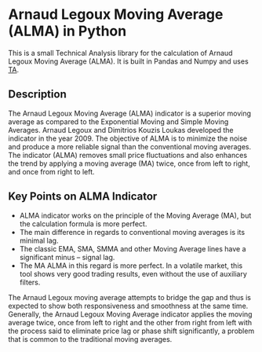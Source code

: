 # Arnaud Legoux Moving Average (ALMA) in Python

This is a small Technical Analysis library for the calculation of Arnaud Legoux Moving Average (ALMA). It is built in Pandas and Numpy and uses [TA](https://github.com/bukosabino/ta).

## Description

The Arnaud Legoux Moving Average (ALMA) indicator is a superior moving average as compared to the Exponential Moving and Simple Moving Averages. Arnaud Legoux and Dimitrios Kouzis Loukas developed the indicator in the year 2009. The objective of ALMA is to minimize the noise and produce a more reliable signal than the conventional moving averages. The indicator (ALMA) removes small price fluctuations and also enhances the trend by applying a moving average (MA) twice, once from left to right, and once from right to left.

## Key Points on ALMA Indicator

- ALMA indicator works on the principle of the Moving Average (MA), but the calculation formula is more perfect.
- The main difference in regards to conventional moving averages is its minimal lag.
- The classic EMA, SMA, SMMA and other Moving Average lines have a significant minus – signal lag.
- The MA ALMA in this regard is more perfect. In a volatile market, this tool shows very good trading results, even without the use of auxiliary filters.

The Arnaud Legoux moving average attempts to bridge the gap and thus is expected to show both responsiveness and smoothness at the same time. Generally, the Arnaud Legoux Moving Average indicator applies the moving average twice, once from left to right and the other from right from left with the process said to eliminate price lag or phase shift significantly, a problem that is common to the traditional moving averages.
